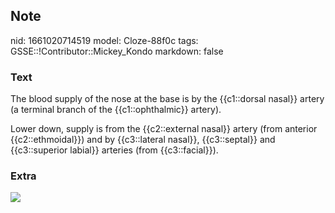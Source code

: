 ## Note
nid: 1661020714519
model: Cloze-88f0c
tags: GSSE::!Contributor::Mickey_Kondo
markdown: false

### Text
The blood supply of the nose at the base is by the {{c1::dorsal
nasal}} artery (a terminal branch of the {{c1::ophthalmic}}
artery).
<div>
  Lower down, supply is from the {{c2::external nasal}} artery
  (from anterior {{c2::ethmoidal}}) and by {{c3::lateral nasal}},
  {{c3::septal}} and {{c3::superior labial}} arteries (from
  {{c3::facial}}).
</div>

### Extra
<img src="3-Figure5-1.png">
